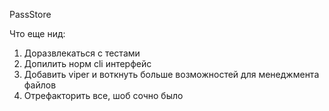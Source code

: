 PassStore

Что еще нид:
1) Доразвлекаться с тестами
2) Допилить норм cli интерфейс
3) Добавить viper и воткнуть больше возможностей для менеджмента файлов
4) Отрефакторить все, шоб сочно было
